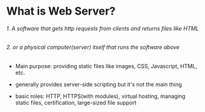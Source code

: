 # What is Web Server?
###### 1. A software that gets http requests from clients and returns files like HTML
###### 2. or a physical computer(server) itself that runs the software above

- Main purpose: providing static files like images, CSS, Javascript, HTML, etc.

- generally provides server-side scripting but it's not the main thing

- basic roles: HTTP, HTTPS(with modules), virtual hosting, managing static files, certification, large-sized file support

